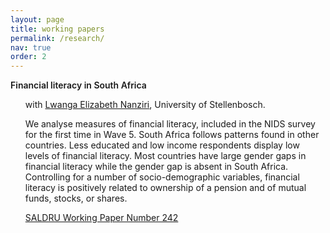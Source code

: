 ```yaml
---
layout: page
title: working papers
permalink: /research/
nav: true
order: 2
---
```


<style type="text/css" media="screen">
ul {
  list-style-type: none;
}
li {
  margin-top: .1rem;
}
b, strong { font-weight: 600; }
</style>




**Financial literacy in South Africa**
  - with [Lwanga Elizabeth Nanziri](https://sites.google.com/view/elnanziri), University of Stellenbosch.


  - We analyse measures of financial literacy,  included  in  the  NIDS  survey for the first time in Wave 5. South  Africa  follows  patterns  found  in  other  countries. Less educated and low  income  respondents  display low levels of financial literacy. Most countries have large gender gaps in financial literacy while the  gender  gap  is  absent in  South  Africa.  Controlling  for  a  number  of  socio-demographic  variables,  financial literacy is positively related to ownership of a pension and of mutual funds, stocks, or shares.

  - <i class="far fa-file-pdf"></i>  [SALDRU Working Paper Number 242](http://www.opensaldru.uct.ac.za/bitstream/handle/11090/957/2019_242_Saldruwp.pdf)

